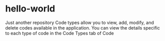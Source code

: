 # hello-world
Just another repository
Code types allow you to view, add, modify, and delete codes available in the application. You can view the details specific to each type of code in the Code Types tab of Code
